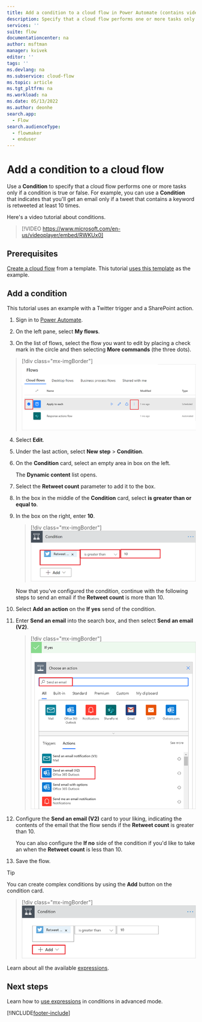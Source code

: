 ```yaml
---
title: Add a condition to a cloud flow in Power Automate (contains video) | Microsoft Docs
description: Specify that a cloud flow performs one or more tasks only if a condition is true.
services: ''
suite: flow
documentationcenter: na
author: msftman
manager: kvivek
editor: ''
tags: ''
ms.devlang: na
ms.subservice: cloud-flow
ms.topic: article
ms.tgt_pltfrm: na
ms.workload: na
ms.date: 05/13/2022
ms.author: deonhe
search.app: 
  - Flow
search.audienceType: 
  - flowmaker
  - enduser
---
```


# Add a condition to a cloud flow

Use a **Condition** to specify that a cloud flow performs one or more tasks only if a condition is true or false. For example, you can use a **Condition** that indicates that you'll get an email only if a tweet that contains a keyword is retweeted at least 10 times.

Here's a video tutorial about conditions.

>[!VIDEO https://www.microsoft.com/en-us/videoplayer/embed/RWKUx0]
## Prerequisites

[Create a cloud flow](get-started-logic-template.md) from a template. This tutorial [uses this template](https://flow.microsoft.com/galleries/public/templates/e78571e5c70e4806a18eeacba5a897c8/) as the example.

## Add a condition

This tutorial uses an example with a Twitter trigger and a SharePoint action.

1. Sign in to [Power Automate](https://flow.microsoft.com).

1. On the left pane, select **My flows**.

1. On the list of flows, select the flow you want to edit by placing a check mark in the circle and then selecting **More commands** (the three dots).

  >[!div class="mx-imgBorder"]
  >![Screenshot of the More commands icon.](./media/add-condition/select-edit.png "Select More commands")

4. Select **Edit**.

1. Under the last action, select **New step** > **Condition**.

1. On the **Condition** card, select an empty area in box on the left.

    The **Dynamic content** list opens.

1. Select the **Retweet count** parameter to add it to the box.

1. In the box in the middle of the **Condition** card, select **is greater than or equal to**.

1. In the box on the right, enter **10**.

    >[!div class="mx-imgBorder"]
    >![Screenshot of the Condition card.](./media/add-condition/specify-condition.png "Condition card")

    Now that you've configured the condition, continue with the following steps to send an email if the **Retweet count** is more than 10.

1. Select **Add an action** on the **If yes** send of the condition. 
1. Enter **Send an email** into the search box, and then select **Send an email (V2)**.

   >[!div class="mx-imgBorder"]
   >![Screenshot of choosing the Send an email action.](./media/add-condition/if-yes-condition.png "Send an email action")

1. Configure the **Send an email (V2)** card to your liking, indicating the contents of the email that the flow sends if the **Retweet count** is greater than 10.

   You can also configure the **If no** side of the condition if you'd like to take an when the **Retweet count** is less than 10.

1. Save the flow.

>[!TIP]
>You can create complex conditions by using the **Add** button on the condition card.

   >[!div class="mx-imgBorder"]
   >![Screenshot of the Add button to add complex conditions.](./media/add-condition/add-complex-condition.png "Add button to add complex conditions")

Learn about all the available [expressions](/azure/logic-apps/logic-apps-workflow-definition-language).

## Next steps

Learn how to [use expressions](use-expressions-in-conditions.md) in conditions in advanced mode.


[!INCLUDE[footer-include](includes/footer-banner.md)]